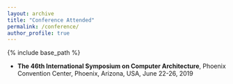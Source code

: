 ```yaml
---
layout: archive
title: "Conference Attended"
permalink: /conference/
author_profile: true
---
```


{% include base_path %}

* **The 46th International Symposium on Computer Architecture**,
 Phoenix Convention Center, 
 Phoenix, Arizona, USA, 
 June 22-26, 2019

